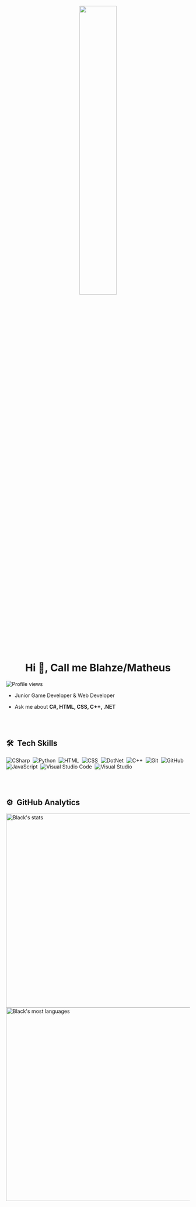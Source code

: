 

<p align=center>
  <a href="https://discord.com/users/702159131775336568"><img src="https://lanyard-profile-readme.vercel.app/api/702159131775336568" width=45%></a>
</p>
<h1 align="center">Hi 👋, Call me Blahze/Matheus</h1>

<p align="left"> <img src="https://komarev.com/ghpvc/?username=black0439&color=red" alt="Profile views" /> </p>



- Junior Game Developer & Web Developer

- Ask me about **C#, HTML, CSS, C++, .NET**

<br><br>

## 🛠 &nbsp;Tech Skills

![CSharp](https://img.shields.io/badge/-CSharp-05122A?style=flat&logo=csharp&logoColor=800080)&nbsp;
![Python](https://img.shields.io/badge/-Python-05122A?style=flat&logo=python)&nbsp;
![HTML](https://img.shields.io/badge/-HTML-05122A?style=flat&logo=HTML5)&nbsp;
![CSS](https://img.shields.io/badge/-CSS-05122A?style=flat&logo=CSS3&logoColor=1572B6)&nbsp;
![DotNet](https://img.shields.io/badge/-DotNet-05122A?style=flat&logo=dotnet)&nbsp;
![C++](https://img.shields.io/badge/-C++-05122A?style=flat&logo=cplusplus&logoColor=007ACC)&nbsp;
![Git](https://img.shields.io/badge/-Git-05122A?style=flat&logo=git)&nbsp;
![GitHub](https://img.shields.io/badge/-GitHub-05122A?style=flat&logo=github)&nbsp;
![JavaScript](https://img.shields.io/badge/-JavaScript-05122A?style=flat&logo=javascript)&nbsp;
![Visual Studio Code](https://img.shields.io/badge/-Visual%20Studio%20Code-05122A?style=flat&logo=visual-studio-code&logoColor=007ACC)&nbsp;
![Visual Studio](https://img.shields.io/badge/-Visual%20Studio-05122A?style=flat&logo=visual-studio&logoColor=939)&nbsp;

<br><br>

## ⚙️ &nbsp;GitHub Analytics

<p align="left">
<img width="530em" src="https://github-readme-stats.vercel.app/api?username=black0439&show_icons=true&theme=vision-friendly-dark" alt="Black's stats"/>
<img width="530em" src="https://github-readme-stats.vercel.app/api/top-langs/?username=Black&layout=compact&theme=vision-friendly-dark" alt="Black's most languages"/>
</p>
